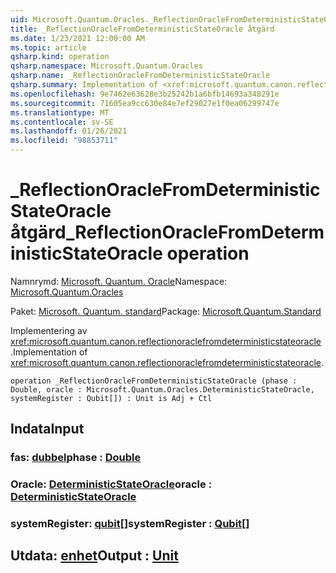 ```yaml
---
uid: Microsoft.Quantum.Oracles._ReflectionOracleFromDeterministicStateOracle
title: _ReflectionOracleFromDeterministicStateOracle åtgärd
ms.date: 1/23/2021 12:00:00 AM
ms.topic: article
qsharp.kind: operation
qsharp.namespace: Microsoft.Quantum.Oracles
qsharp.name: _ReflectionOracleFromDeterministicStateOracle
qsharp.summary: Implementation of <xref:microsoft.quantum.canon.reflectionoraclefromdeterministicstateoracle>.
ms.openlocfilehash: 9e7462e63628e3b25242b1a6bfb14693a348291e
ms.sourcegitcommit: 71605ea9cc630e84e7ef29027e1f0ea06299747e
ms.translationtype: MT
ms.contentlocale: sv-SE
ms.lasthandoff: 01/26/2021
ms.locfileid: "98853711"
---
```

# <a name="_reflectionoraclefromdeterministicstateoracle-operation"></a><span data-ttu-id="73ec2-102">_ReflectionOracleFromDeterministicStateOracle åtgärd</span><span class="sxs-lookup"><span data-stu-id="73ec2-102">_ReflectionOracleFromDeterministicStateOracle operation</span></span>

<span data-ttu-id="73ec2-103">Namnrymd: [Microsoft. Quantum. Oracle](xref:Microsoft.Quantum.Oracles)</span><span class="sxs-lookup"><span data-stu-id="73ec2-103">Namespace: [Microsoft.Quantum.Oracles](xref:Microsoft.Quantum.Oracles)</span></span>

<span data-ttu-id="73ec2-104">Paket: [Microsoft. Quantum. standard](https://nuget.org/packages/Microsoft.Quantum.Standard)</span><span class="sxs-lookup"><span data-stu-id="73ec2-104">Package: [Microsoft.Quantum.Standard](https://nuget.org/packages/Microsoft.Quantum.Standard)</span></span>


<span data-ttu-id="73ec2-105">Implementering av <xref:microsoft.quantum.canon.reflectionoraclefromdeterministicstateoracle> .</span><span class="sxs-lookup"><span data-stu-id="73ec2-105">Implementation of <xref:microsoft.quantum.canon.reflectionoraclefromdeterministicstateoracle>.</span></span>

```qsharp
operation _ReflectionOracleFromDeterministicStateOracle (phase : Double, oracle : Microsoft.Quantum.Oracles.DeterministicStateOracle, systemRegister : Qubit[]) : Unit is Adj + Ctl
```


## <a name="input"></a><span data-ttu-id="73ec2-106">Indata</span><span class="sxs-lookup"><span data-stu-id="73ec2-106">Input</span></span>

### <a name="phase--double"></a><span data-ttu-id="73ec2-107">fas: [dubbel](xref:microsoft.quantum.lang-ref.double)</span><span class="sxs-lookup"><span data-stu-id="73ec2-107">phase : [Double](xref:microsoft.quantum.lang-ref.double)</span></span>




### <a name="oracle--deterministicstateoracle"></a><span data-ttu-id="73ec2-108">Oracle: [DeterministicStateOracle](xref:Microsoft.Quantum.Oracles.DeterministicStateOracle)</span><span class="sxs-lookup"><span data-stu-id="73ec2-108">oracle : [DeterministicStateOracle](xref:Microsoft.Quantum.Oracles.DeterministicStateOracle)</span></span>




### <a name="systemregister--qubit"></a><span data-ttu-id="73ec2-109">systemRegister: [qubit](xref:microsoft.quantum.lang-ref.qubit)[]</span><span class="sxs-lookup"><span data-stu-id="73ec2-109">systemRegister : [Qubit](xref:microsoft.quantum.lang-ref.qubit)[]</span></span>





## <a name="output--unit"></a><span data-ttu-id="73ec2-110">Utdata: [enhet](xref:microsoft.quantum.lang-ref.unit)</span><span class="sxs-lookup"><span data-stu-id="73ec2-110">Output : [Unit](xref:microsoft.quantum.lang-ref.unit)</span></span>


